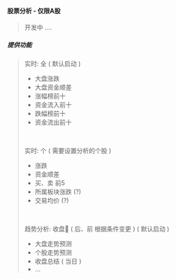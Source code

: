 #### 股票分析 - 仅限A股

> 开发中 ....

##### 提供功能
> 实时: 全 ( 默认启动 )
> - 大盘涨跌
> - 大盘资金顺差
> - 涨幅榜前十
> - 资金流入前十
> - 跌幅榜前十
> - 资金流出前十 
>
> <br />
>
> 实时: 个 ( 需要设置分析的个股 )
> - 涨跌
> - 资金顺差
> - 买、卖 前5
> - 所属板块涨跌 (?)
> - 交易均价 (?)
>
> <br />
>
> 趋势分析: 收盘 ( 后、前 根据条件变更 ) ( 默认启动 )
> - 大盘走势预测
> - 个股走势预测
> - 收盘总结 ( 当日 )  
> - ...



